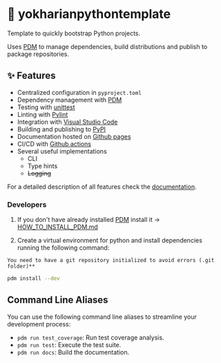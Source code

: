# 🐍 yokharianpythontemplate
Template to quickly bootstrap Python projects.

Uses [PDM](https://pdm.fming.dev/) to manage dependencies, build distributions and publish to package repositories.


## ✨ Features
- Centralized configuration in `pyproject.toml`
- Dependency management with [PDM](https://pdm.fming.dev/)
- Testing with [unittest](https://docs.python.org/3/library/unittest.html)
- Linting with [Pylint](https://github.com/pylint-dev/pylint)
- Integration with [Visual Studio Code](https://code.visualstudio.com/)
- Building and publishing to [PyPI](https://pypi.org/project/yokharianpythontemplate/)
- Documentation hosted on [Github pages](https://yokharian.github.io/PythonTemplate/)
- CI/CD with [Github actions](https://docs.gitlab.com/ee/ci/)
- Several useful implementations
	- CLI
	- Type hints
	- ~~Logging~~

For a detailed description of all features check the [documentation](https://yokharian.github.io/PythonTemplate/).

### Developers

1. If you don't have already installed [PDM]((https://pdm-project.org)) install it -> [HOW_TO_INSTALL_PDM.md](scripts/HOW_TO_INSTALL_PDM.md)
   
2. Create a virtual environment for python and install dependencies running the following command:

`You need to have a git repository initialized to avoid errors (.git folder)**`

```sh
pdm install --dev
```

## Command Line Aliases

You can use the following command line aliases to streamline your development process:

- `pdm run test_coverage`: Run test coverage analysis.
- `pdm run test`: Execute the test suite.
- `pdm run docs`: Build the documentation.

